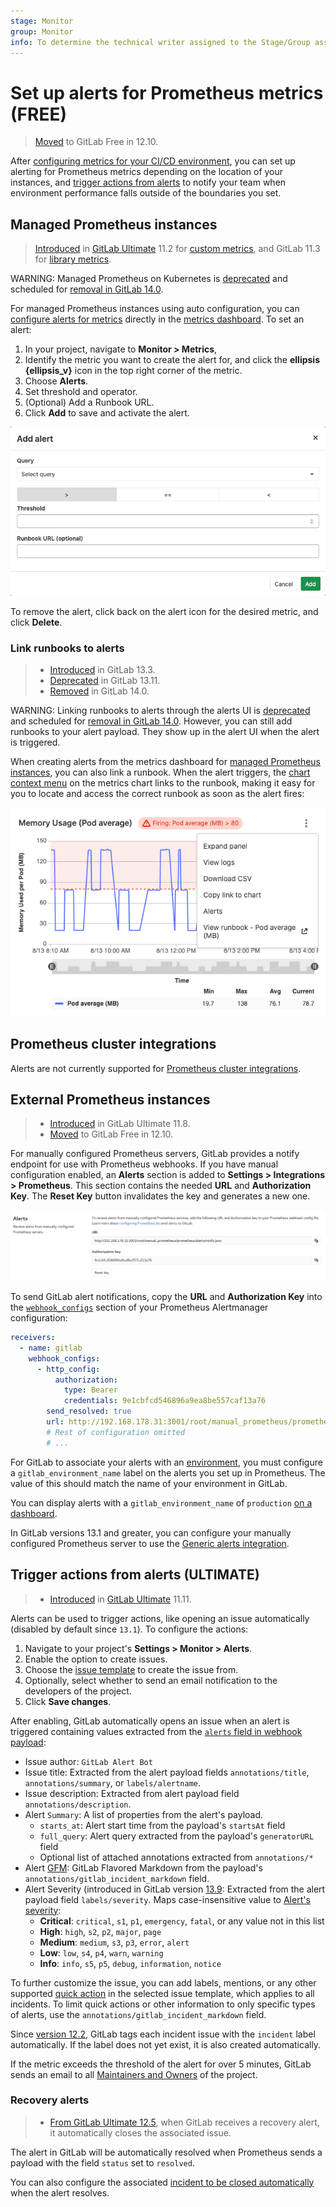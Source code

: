 ```yaml
---
stage: Monitor
group: Monitor
info: To determine the technical writer assigned to the Stage/Group associated with this page, see https://about.gitlab.com/handbook/engineering/ux/technical-writing/#assignments
---
```


# Set up alerts for Prometheus metrics **(FREE)**

> [Moved](https://gitlab.com/gitlab-org/gitlab/-/issues/42640) to GitLab Free in 12.10.

After [configuring metrics for your CI/CD environment](index.md), you can set up
alerting for Prometheus metrics depending on the location of your instances, and
[trigger actions from alerts](#trigger-actions-from-alerts) to notify
your team when environment performance falls outside of the boundaries you set.

## Managed Prometheus instances

> [Introduced](https://gitlab.com/gitlab-org/gitlab/-/merge_requests/6590) in [GitLab Ultimate](https://about.gitlab.com/pricing/) 11.2 for [custom metrics](index.md#adding-custom-metrics), and GitLab 11.3 for [library metrics](../../user/project/integrations/prometheus_library/index.md).

WARNING:
Managed Prometheus on Kubernetes is [deprecated](https://gitlab.com/gitlab-org/gitlab/-/issues/327796)
and scheduled for [removal in GitLab 14.0](https://gitlab.com/groups/gitlab-org/-/epics/4280).

For managed Prometheus instances using auto configuration, you can
[configure alerts for metrics](index.md#adding-custom-metrics) directly in the
[metrics dashboard](index.md). To set an alert:

1. In your project, navigate to **Monitor > Metrics**,
1. Identify the metric you want to create the alert for, and click the
   **ellipsis** **{ellipsis_v}** icon in the top right corner of the metric.
1. Choose **Alerts**.
1. Set threshold and operator.
1. (Optional) Add a Runbook URL.
1. Click **Add** to save and activate the alert.

![Adding an alert](img/prometheus_alert.png)

To remove the alert, click back on the alert icon for the desired metric, and click **Delete**.

### Link runbooks to alerts

> - [Introduced](https://gitlab.com/gitlab-org/gitlab/-/merge_requests/39315) in GitLab 13.3.
> - [Deprecated](https://gitlab.com/groups/gitlab-org/-/epics/5877) in GitLab 13.11.
> - [Removed](https://gitlab.com/groups/gitlab-org/-/epics/4280) in GitLab 14.0.

WARNING:
Linking runbooks to alerts through the alerts UI is [deprecated](https://gitlab.com/groups/gitlab-org/-/epics/5877)
and scheduled for [removal in GitLab 14.0](https://gitlab.com/groups/gitlab-org/-/epics/4280).
However, you can still add runbooks to your alert payload. They show up in the alert UI when the
alert is triggered.

When creating alerts from the metrics dashboard for [managed Prometheus instances](#managed-prometheus-instances),
you can also link a runbook. When the alert triggers, the
[chart context menu](dashboards/index.md#chart-context-menu) on the metrics chart
links to the runbook, making it easy for you to locate and access the correct runbook
as soon as the alert fires:

![Linked Runbook in charts](img/linked_runbooks_on_charts.png)

## Prometheus cluster integrations

Alerts are not currently supported for [Prometheus cluster integrations](../../user/clusters/integrations.md).

## External Prometheus instances

> - [Introduced](https://gitlab.com/gitlab-org/gitlab/-/issues/9258) in GitLab Ultimate 11.8.
> - [Moved](https://gitlab.com/gitlab-org/gitlab/-/issues/42640) to GitLab Free in 12.10.

For manually configured Prometheus servers, GitLab provides a notify endpoint for
use with Prometheus webhooks. If you have manual configuration enabled, an
**Alerts** section is added to **Settings > Integrations > Prometheus**.
This section contains the needed **URL** and **Authorization Key**. The
**Reset Key** button invalidates the key and generates a new one.

![Prometheus service configuration of Alerts](img/prometheus_service_alerts.png)

To send GitLab alert notifications, copy the **URL** and **Authorization Key** into the
[`webhook_configs`](https://prometheus.io/docs/alerting/latest/configuration/#webhook_config)
section of your Prometheus Alertmanager configuration:

```yaml
receivers:
  - name: gitlab
    webhook_configs:
      - http_config:
          authorization:
            type: Bearer
            credentials: 9e1cbfcd546896a9ea8be557caf13a76
        send_resolved: true
        url: http://192.168.178.31:3001/root/manual_prometheus/prometheus/alerts/notify.json
        # Rest of configuration omitted
        # ...
```

For GitLab to associate your alerts with an [environment](../../ci/environments/index.md),
you must configure a `gitlab_environment_name` label on the alerts you set up in
Prometheus. The value of this should match the name of your environment in GitLab.

You can display alerts with a `gitlab_environment_name` of `production`
[on a dashboard](../../user/operations_dashboard/index.md#adding-a-project-to-the-dashboard).

In GitLab versions 13.1 and greater, you can configure your manually configured
Prometheus server to use the
[Generic alerts integration](../incident_management/integrations.md).

## Trigger actions from alerts **(ULTIMATE)**

> - [Introduced](https://gitlab.com/gitlab-org/gitlab/-/issues/4925) in [GitLab Ultimate](https://about.gitlab.com/pricing/) 11.11.

Alerts can be used to trigger actions, like opening an issue automatically
(disabled by default since `13.1`). To configure the actions:

1. Navigate to your project's **Settings > Monitor > Alerts**.
1. Enable the option to create issues.
1. Choose the [issue template](../../user/project/description_templates.md) to create the issue from.
1. Optionally, select whether to send an email notification to the developers of the project.
1. Click **Save changes**.

After enabling, GitLab automatically opens an issue when an alert is triggered containing
values extracted from the [`alerts` field in webhook payload](https://prometheus.io/docs/alerting/latest/configuration/#webhook_config):

- Issue author: `GitLab Alert Bot`
- Issue title: Extracted from the alert payload fields `annotations/title`, `annotations/summary`, or `labels/alertname`.
- Issue description: Extracted from alert payload field `annotations/description`.
- Alert `Summary`: A list of properties from the alert's payload.
  - `starts_at`: Alert start time from the payload's `startsAt` field
  - `full_query`: Alert query extracted from the payload's `generatorURL` field
  - Optional list of attached annotations extracted from `annotations/*`
- Alert [GFM](../../user/markdown.md): GitLab Flavored Markdown from the payload's `annotations/gitlab_incident_markdown` field.
- Alert Severity (introduced in GitLab version [13.9](https://gitlab.com/gitlab-org/gitlab/-/merge_requests/50871):
  Extracted from the alert payload field `labels/severity`. Maps case-insensitive
  value to [Alert's severity](../incident_management/alerts.md#alert-severity):
  - **Critical**: `critical`, `s1`, `p1`, `emergency`, `fatal`, or any value not in this list
  - **High**: `high`, `s2`, `p2`, `major`, `page`
  - **Medium**: `medium`, `s3`, `p3`, `error`, `alert`
  - **Low**: `low`, `s4`, `p4`, `warn`, `warning`
  - **Info**: `info`, `s5`, `p5`, `debug`, `information`, `notice`

To further customize the issue, you can add labels, mentions, or any other supported
[quick action](../../user/project/quick_actions.md) in the selected issue template,
which applies to all incidents. To limit quick actions or other information to
only specific types of alerts, use the `annotations/gitlab_incident_markdown` field.

Since [version 12.2](https://gitlab.com/gitlab-org/gitlab-foss/-/issues/63373),
GitLab tags each incident issue with the `incident` label automatically. If the label
does not yet exist, it is also created automatically.

If the metric exceeds the threshold of the alert for over 5 minutes, GitLab sends
an email to all [Maintainers and Owners](../../user/permissions.md#project-members-permissions)
of the project.

### Recovery alerts

> - [From GitLab Ultimate 12.5](https://gitlab.com/gitlab-org/gitlab/-/issues/13401), when GitLab receives a recovery alert, it automatically closes the associated issue.

The alert in GitLab will be automatically resolved when Prometheus
sends a payload with the field `status` set to `resolved`.

You can also configure the associated [incident to be closed automatically](../incident_management/incidents.md#automatically-close-incidents-via-recovery-alerts) when the alert resolves.
